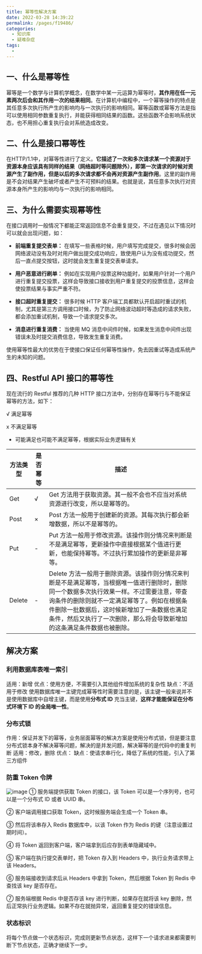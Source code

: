 ```yaml
---
title: 幂等性解决方案
date: 2022-03-28 14:39:22
permalink: /pages/f19486/
categories:
  - 知识库
  - 疑难杂症
tags:
  - 
---
```

## 一、什么是幂等性
幂等是一个数学与计算机学概念，在数学中某一元运算为幂等时，**其作用在任一元素两次后会和其作用一次的结果相同**。在计算机中编程中，一个幂等操作的特点是其任意多次执行所产生的影响均与一次执行的影响相同。幂等函数或幂等方法是指可以使用相同参数重复执行，并能获得相同结果的函数。这些函数不会影响系统状态，也不用担心重复执行会对系统造成改变。
## 二、什么是接口幂等性
在HTTP/1.1中，对幂等性进行了定义。**它描述了一次和多次请求某一个资源对于资源本身应该具有同样的结果（网络超时等问题除外），即第一次请求的时候对资源产生了副作用，但是以后的多次请求都不会再对资源产生副作用**。这里的副作用是不会对结果产生破坏或者产生不可预料的结果。也就是说，其任意多次执行对资源本身所产生的影响均与一次执行的影响相同。
## 三、为什么需要实现幂等性
在接口调用时一般情况下都能正常返回信息不会重复提交，不过在遇见以下情况时可以就会出现问题，如：


- **前端重复提交表单：** 在填写一些表格时候，用户填写完成提交，很多时候会因网络波动没有及时对用户做出提交成功响应，致使用户认为没有成功提交，然后一直点提交按钮，这时就会发生重复提交表单请求。


- **用户恶意进行刷单：** 例如在实现用户投票这种功能时，如果用户针对一个用户进行重复提交投票，这样会导致接口接收到用户重复提交的投票信息，这样会使投票结果与事实严重不符。


- **接口超时重复提交：** 很多时候 HTTP 客户端工具都默认开启超时重试的机制，尤其是第三方调用接口时候，为了防止网络波动超时等造成的请求失败，都会添加重试机制，导致一个请求提交多次。


- **消息进行重复消费：** 当使用 MQ 消息中间件时候，如果发生消息中间件出现错误未及时提交消费信息，导致发生重复消费。


使用幂等性最大的优势在于使接口保证任何幂等性操作，免去因重试等造成系统产生的未知的问题。


## 四、Restful API 接口的幂等性
现在流行的 Restful 推荐的几种 HTTP 接口方法中，分别存在幂等行与不能保证幂等的方法，如下：


√ 满足幂等


x 不满足幂等


- 可能满足也可能不满足幂等，根据实际业务逻辑有关




|方法类型|是否幂等|描述
|---|---|---
|Get|√|Get 方法用于获取资源。其一般不会也不应当对系统资源进行改变，所以是幂等的。
|Post|×|Post 方法一般用于创建新的资源。其每次执行都会新增数据，所以不是幂等的。
|Put|-|Put 方法一般用于修改资源。该操作则分情况来判断是不是满足幂等，更新操作中直接根据某个值进行更新，也能保持幂等。不过执行累加操作的更新是非幂等。
|Delete|-|Delete 方法一般用于删除资源。该操作则分情况来判断是不是满足幂等，当根据唯一值进行删除时，删除同一个数据多次执行效果一样。不过需要注意，带查询条件的删除则就不一定满足幂等了。例如在根据条件删除一批数据后，这时候新增加了一条数据也满足条件，然后又执行了一次删除，那么将会导致新增加的这条满足条件数据也被删除。


## 解决方案
### 利用数据库表唯一索引
适用：新增
优点：使用方便，不需要引入其他组件增加系统的复杂性
缺点：不适用于修改
使用数据库唯一主键完成幂等性时需要注意的是，该主键一般来说并不是使用数据库中自增主键，而是使用**分布式 ID** 充当主键，**这样才能能保证在分布式环境下 ID 的全局唯一性**。
### 分布式锁
作用：保证并发下的幂等，业务层面幂等的解决方案是使用分布式锁，但是要注意分布式锁本身不解决幂等问题，解决的是并发问题，解决幂等的是代码中的重复判断
适用：修改，删除
优点：
缺点：使请求串行化，降低了系统的性能，引入了第三方组件

### 防重 Token 令牌
![image](https://pic2.zhimg.com/80/v2-8f795ffcd8abee2ad6ef95ba44c90ced_1440w.jpg)
① 服务端提供获取 Token 的接口，该 Token 可以是一个序列号，也可以是一个分布式 ID 或者 UUID 串。


② 客户端调用接口获取 Token，这时候服务端会生成一个 Token 串。


③ 然后将该串存入 Redis 数据库中，以该 Token 作为 Redis 的键（注意设置过期时间）。


④ 将 Token 返回到客户端，客户端拿到后应存到表单隐藏域中。


⑤ 客户端在执行提交表单时，把 Token 存入到 Headers 中，执行业务请求带上该 Headers。


⑥ 服务端接收到请求后从 Headers 中拿到 Token，然后根据 Token 到 Redis 中查找该 key 是否存在。


⑦ 服务端根据 Redis 中是否存该 key 进行判断，如果存在就将该 key 删除，然后正常执行业务逻辑。如果不存在就抛异常，返回重复提交的错误信息。

### 状态标识

将每个节点做一个状态标识，完成则更新节点状态，这样下一个请求进来都需要判断下节点状态，正确才继续下一步。


